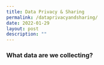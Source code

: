 ```yaml
---
title: Data Privacy & Sharing
permalink: /dataprivacyandsharing/
date: 2022-01-29
layout: post
description: ""
---
```

### **What data are we collecting?**